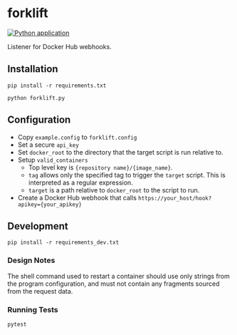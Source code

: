 # forklift
[![Python application](https://github.com/IUBLibTech/forklift/actions/workflows/python-app.yml/badge.svg)](https://github.com/IUBLibTech/forklift/actions/workflows/python-app.yml)

Listener for Docker Hub webhooks.

## Installation
`pip install -r requirements.txt`

`python forklift.py`

## Configuration
- Copy `example.config` to `forklift.config`
- Set a secure `api_key`
- Set `docker_root` to the directory that the target script is run relative to.
- Setup `valid_containers`
  - Top level key is `{repository name}/{image_name}`.
  - `tag` allows only the specified tag to trigger the `target` script. This is interpreted as a regular expression.
  - `target` is a path relative to `docker_root` to the script to run.
- Create a Docker Hub webhook that calls `https://your_host/hook?apikey={your_apikey}`

## Development
`pip install -r requirements_dev.txt`

### Design Notes
The shell command used to restart a container should use only strings from the program configuration,
and must not contain any fragments sourced from the request data.

### Running Tests
`pytest`
